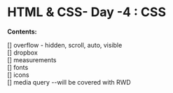 # HTML & CSS- Day -4 : CSS

**Contents:**

[] overflow - hidden, scroll, auto, visible  
[] dropbox  
[] measurements  
[] fonts  
[] icons  
[] media query --will be covered with RWD
